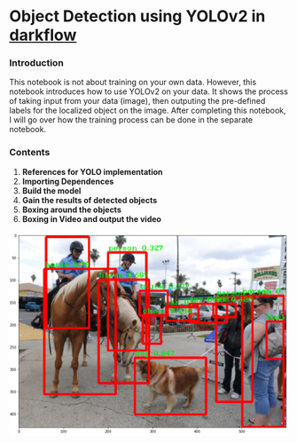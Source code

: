 # Object Detection using YOLOv2 in [darkflow](https://github.com/thtrieu/darkflow)

### Introduction
This notebook is not about training on your own data. However, this notebook introduces how to use YOLOv2 on your data. It shows the process of taking input from your data (image), then outputing the pre-defined labels for the localized object on the image. After completing this notebook, I will go over how the training process can be done in the separate notebook.

### Contents
1. __References for YOLO implementation__
2. __Importing Dependences__
3. __Build the model__
4. __Gain the results of detected objects__
5. __Boxing around the objects__
6. __Boxing in Video and output the video__

<img src='./capture.png' alt='capture image'/>
